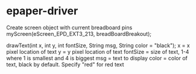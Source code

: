 # epaper-driver

Create screen object with current breadboard pins
myScreen(eScreen_EPD_EXT3_213, breadBoardBreakout);

drawText(int x, int y, int fontSize, String msg, String color = "black");
    x = x pixel location of text
    y = y pixel location of text
    fontSize = size of text, 1-4 where 1 is smallest and 4 is biggest
    msg = text to display
    color = color of text, black by default. Specify "red" for red text

